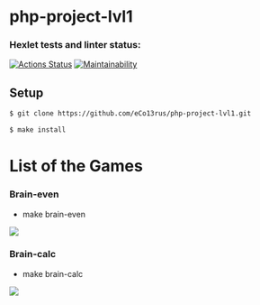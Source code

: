 # php-project-lvl1


### Hexlet tests and linter status:
[![Actions Status](https://github.com/eCo13rus/php-project-lvl1/workflows/hexlet-check/badge.svg)](https://github.com/eCo13rus/php-project-lvl1/actions)
[![Maintainability](https://api.codeclimate.com/v1/badges/d4584929471fc16f22b4/maintainability)](https://codeclimate.com/github/eCo13rus/php-project-lvl1/maintainability)

## Setup

```sh
$ git clone https://github.com/eCo13rus/php-project-lvl1.git

$ make install
```
# List of the Games

### Brain-even
- make brain-even

<a href="https://asciinema.org/a/akvvd98a5w6siyshQonwG83nM" target="_blank"><img src="https://asciinema.org/a/akvvd98a5w6siyshQonwG83nM.svg" /></a>

### Brain-calc
- make brain-calc

<a href="https://asciinema.org/a/BkZ4mxlah4E6KsTBOqQI0Lnzw" target="_blank"><img src="https://asciinema.org/a/BkZ4mxlah4E6KsTBOqQI0Lnzw.svg" /></a>